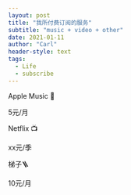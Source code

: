 ```yaml
---
layout: post
title: "我所付费订阅的服务"
subtitle: "music + video + other"
date: 2021-01-11
author: "Carl"
header-style: text
tags: 
  - Life
  - subscribe
---
```




Apple Music 🎵

5元/月

Netflix 📺

xx元/季

梯子🪜

10元/月